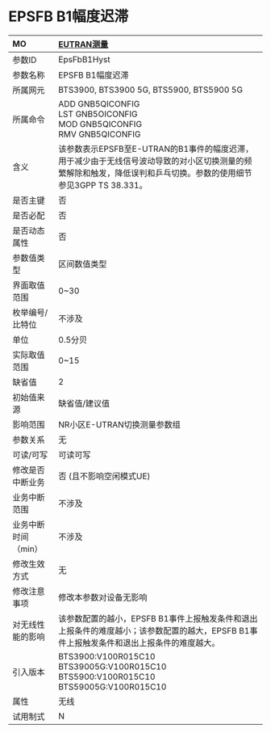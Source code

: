 # EPSFB B1幅度迟滞<table><thread><tr><th align = "left">MO</th><th align = "left"><a href = "index.html#EPSFB B1幅度迟滞-13">EUTRAN测量</a></td></tr></thread><tbody><tr><td>参数ID</td><td>EpsFbB1Hyst</td></tr><tr><td>参数名称</td><td>EPSFB B1幅度迟滞</td></tr><tr><td>所属网元</td><td>BTS3900, BTS3900 5G, BTS5900, BTS5900 5G</td></tr><tr><td>所属命令</td><td>ADD GNB5QICONFIG<br>LST GNB5OICONFIG<br>MOD GNB5QICONFIG<br>RMV GNB5QICONFIG</td></tr><tr><td>含义</td><td>该参数表示EPSFB至E-UTRAN的B1事件的幅度迟滞，用于减少由于无线信号波动导致的对小区切换测量的频繁解除和触发，降低误判和乒乓切换。参数的使用细节参见3GPP TS 38.331。</td></tr><tr><td>是否主键</td><td>否</td></tr><tr><td>是否必配</td><td>否</td></tr><tr><td>是否动态属性</td><td>否</td></tr><tr><td>参数值类型</td><td>区间数值类型</td></tr><tr><td>界面取值范围</td><td>0~30</td></tr><tr><td>枚举编号/比特位</td><td>不涉及</td></tr><tr><td>单位</td><td>0.5分贝</td></tr><tr><td>实际取值范围</td><td>0~15</td></tr><tr><td>缺省值</td><td>2</td></tr><tr><td>初始值来源</td><td>缺省值/建议值</td></tr><tr><td>影响范围</td><td>NR小区E-UTRAN切换测量参数组</td></tr><tr><td>参数关系</td><td>无</td></tr><tr><td>可读/可写</td><td>可读可写</td></tr><tr><td>修改是否中断业务</td><td>否 (且不影响空闲模式UE)</td></tr><tr><td>业务中断范围</td><td>不涉及</td></tr><tr><td>业务中断时间（min）</td><td>不涉及</td></tr><tr><td>修改生效方式</td><td>无</td></tr><tr><td>修改注意事项</td><td>修改本参数对设备无影响</td></tr><tr><td>对无线性能的影响</td><td>该参数配置的越小，EPSFB B1事件上报触发条件和退出上报条件的难度越小；该参数配置的越大，EPSFB B1事件上报触发条件和退出上报条件的难度越大。</td></tr><tr><td>引入版本</td><td>BTS3900:V100R015C10<br>BTS39005G:V100R015C10<br>BTS5900:V100R015C10<br>BTS59005G:V100R015C10</td></tr><tr><td>属性</td><td>无线</td></tr><tr><td>试用制式</td><td>N</td></tr></tbody></table>